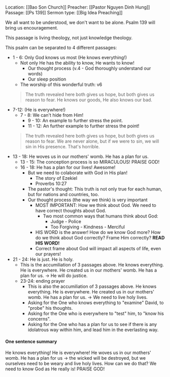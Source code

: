 # 
Location: [[Bao Son Church]]
Preacher: [[Pastor Nguyen Dinh Hung]]
Passage: [[Ps 139]]
Sermon type: [[Big Idea Preaching]]

We all want to be understood, we don't want to be alone. Psalm 139 will bring us encouragement.

This passage is living theology, not just knowledge theology.

This psalm can be separated to 4 different passages:
- 1 - 6: Only God knows us most (He knows everything!)
	- Not only He has the ability to know, He wants to know!
		- Our thought process (v.4 - God thoroughly understand our words)
		- Our sleep position
	- The worship of this wonderful truth: v6
	> The truth revealed here both gives us hope, but both gives us reason to fear. He knows our goods, He also knows our bad.
- 7-12: (He is everywhere!)
	- 7 - 8: We can't hide from Him!
		- 9 - 10: An example to further stress the point.
		- 11 - 12: An further example to further stress the point!
	> The truth revealed here both gives us hope, but both gives us reason to fear. We are never alone, but if we were to sin, we will sin in His presence. That's horrible.
- 13 - 18: He woves us in our mothers' womb. He has a plan for us.
	- 13 - 15: The conception process is so MIRACULOUS! PRAISE GOD!
	- 16 - 18: He has a plan for our lives! Awesome!
		- But we need to colaborate with God in His plan!
			- The story of Ezekiel
			- Proverbs 10:27
		- The pastor's thought: This truth is not only true for each human, but for nations and countries, too.
		- Our thought process (the way we think) is very important
			- MOST IMPORTANT: How we think about God. We need to have correct thoughts about God.
				- Two most common ways that humans think about God:
					- Judge - Police
					- Too Forgiving - Kindness - Merciful
			- HIS WORD is the answer! How do we know God more? How do we think about God correctly? Frame Him correctly? **READ HIS WORD!**
			- Correct frame about God will impact all aspects of life, even our prayers!
- 21 - 24: He is just. He is holy.
	- This is the accumiliation of 3 passages above. He knows everything. He is everywhere. He created us in our mothers' womb. He has a plan for us. -> He will do justice.
	- 23-24: ending prayer
		- This is also the accumiliation of 3 passages above. He knows everything. He is everywhere. He created us in our mothers' womb. He has a plan for us. -> We need to live holy lives.
		- Asking for the One who knows everything to "examine" David, to "probe" his thoughts.
		- Asking for the One who is everywhere to "test" him, to "know his concerns".
		- Asking for the One who has a plan for us to see if there is any idolatrous way within him, and lead him in the everlasting way.

#### One sentence summary
He knows everything! He is everywhere! He woves us in our mothers' womb. He has a plan for us -> the wicked will be destroyed, but we ourselves need to be weary and live holy lives. How can we do that? We need to know God as He really is! PRAISE GOD!
